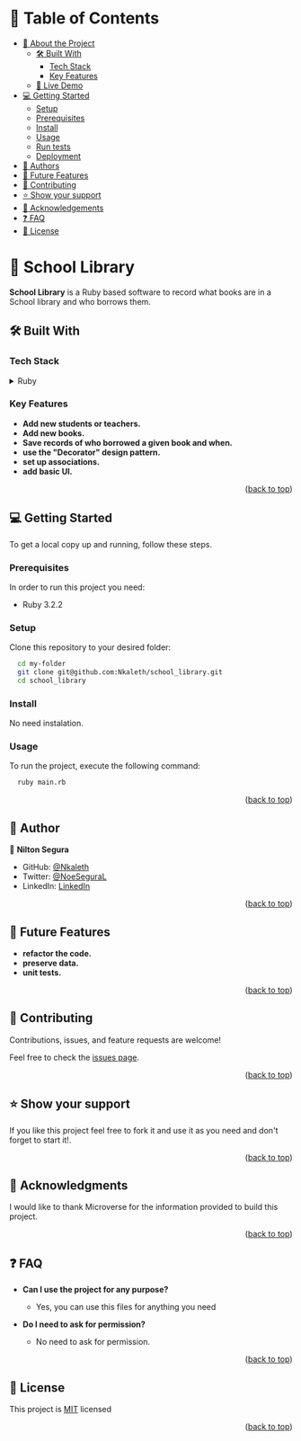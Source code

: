 <!-- TABLE OF CONTENTS -->

# 📗 Table of Contents

- [📖 About the Project](#about-project)
  - [🛠 Built With](#built-with)
    - [Tech Stack](#tech-stack)
    - [Key Features](#key-features)
  - [🚀 Live Demo](#live-demo)
- [💻 Getting Started](#getting-started)
  - [Setup](#setup)
  - [Prerequisites](#prerequisites)
  - [Install](#install)
  - [Usage](#usage)
  - [Run tests](#run-tests)
  - [Deployment](#deployment)
- [👥 Authors](#authors)
- [🔭 Future Features](#future-features)
- [🤝 Contributing](#contributing)
- [⭐️ Show your support](#support)
- [🙏 Acknowledgements](#acknowledgements)
- [❓ FAQ ](#faq)
- [📝 License](#license)

<!-- PROJECT DESCRIPTION -->

# 📖 School Library <a name="about-project"></a>

**School Library** is a Ruby based software to record what books are in a School library and who borrows them.

## 🛠 Built With <a name="built-with"></a>

### Tech Stack <a name="tech-stack"></a>

<details>
<summary>Ruby</summary>
  <ul>
    <li><a href="https://www.ruby-lang.org/en/">PostgreSQL</a></li>
  </ul>
</details>

<!-- Features -->

### Key Features <a name="key-features"></a>


- **Add new students or teachers.**
- **Add new books.**
- **Save records of who borrowed a given book and when.**
- **use the "Decorator" design pattern.**
- **set up associations.**
- **add basic UI.**


<p align="right">(<a href="#readme-top">back to top</a>)</p>

<!-- GETTING STARTED -->

## 💻 Getting Started <a name="getting-started"></a>

To get a local copy up and running, follow these steps.

### Prerequisites

In order to run this project you need:

- Ruby 3.2.2

### Setup

Clone this repository to your desired folder:

```sh
  cd my-folder
  git clone git@github.com:Nkaleth/school_library.git
  cd school_library
```

### Install

No need instalation.

### Usage

To run the project, execute the following command:

```sh
  ruby main.rb
```

<p align="right">(<a href="#readme-top">back to top</a>)</p>

<!-- AUTHORS -->

## 👥 Author <a name="author"></a>

👤 **Nilton Segura**

- GitHub: [@Nkaleth](https://github.com/Nkaleth)
- Twitter: [@NoeSeguraL](https://twitter.com/NoeSeguraL)
- LinkedIn: [LinkedIn](https://www.linkedin.com/in/niltonsegura/)

<p align="right">(<a href="#readme-top">back to top</a>)</p>

<!-- FUTURE FEATURES -->

## 🔭 Future Features <a name="future-features"></a>

- **refactor the code.**
- **preserve data.**
- **unit tests.**

<p align="right">(<a href="#readme-top">back to top</a>)</p>

<!-- CONTRIBUTING -->

## 🤝 Contributing <a name="contributing"></a>

Contributions, issues, and feature requests are welcome!

Feel free to check the [issues page](../../issues/).

<p align="right">(<a href="#readme-top">back to top</a>)</p>

<!-- SUPPORT -->

## ⭐️ Show your support <a name="support"></a>

If you like this project feel free to fork it and use it as you need and don't forget to start it!.

<p align="right">(<a href="#readme-top">back to top</a>)</p>

<!-- ACKNOWLEDGEMENTS -->

## 🙏 Acknowledgments <a name="acknowledgements"></a>

I would like to thank Microverse for the information provided to build this project.

<p align="right">(<a href="#readme-top">back to top</a>)</p>

<!-- FAQ -->

## ❓ FAQ <a name="faq"></a>

- **Can I use the project for any purpose?**

  - Yes, you can use this files for anything you need

- **Do I need to ask for permission?**

  - No need to ask for permission.

<p align="right">(<a href="#readme-top">back to top</a>)</p>

<!-- LICENSE -->

## 📝 License <a name="license"></a>

This project is [MIT](./MIT.md) licensed

<p align="right">(<a href="#readme-top">back to top</a>)</p>
